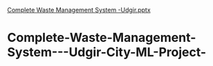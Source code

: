 [Complete Waste Management System -Udgir.pptx](https://github.com/hrithikacharukula/Complete-Waste-Estimation-System---Udgir-City-ML-Project-/files/6911241/Complete.Waste.Management.System.-Udgir.pptx)
# Complete-Waste-Management-System---Udgir-City-ML-Project-
